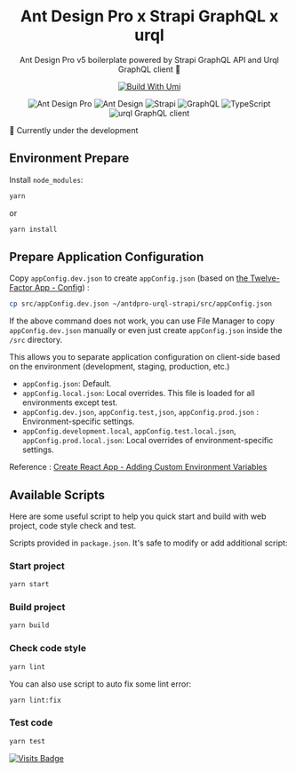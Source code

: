 <h1 align="center">Ant Design Pro x Strapi GraphQL x urql</h1>

<div align="center">

Ant Design Pro v5 boilerplate powered by Strapi GraphQL API and Urql GraphQL client 🌟

[![Build With Umi](https://img.shields.io/badge/build%20with-umi-028fe4.svg?style=flat-square)](http://umijs.org/) <br/>

<img alt="Ant Design Pro" src="https://img.shields.io/badge/Ant_Design_Pro-0170FE?style=for-the-badge&logo=ant-design&logoColor=white" /> <img alt="Ant Design" src="https://img.shields.io/badge/-Ant_Design-%230170FE?&style=for-the-badge&logo=ant-design&logoColor=white" /> <img alt="Strapi" src="https://img.shields.io/badge/strapi-2e7eea?style=for-the-badge&logo=strapi&logoColor=white" /> <img alt="GraphQL" src="https://img.shields.io/badge/GraphQl-E10098?style=for-the-badge&logo=graphql&logoColor=white" /> <img alt="TypeScript" src="https://img.shields.io/badge/TypeScript-007ACC?style=for-the-badge&logo=typescript&logoColor=white" /> <img alt="urql GraphQL client" src="https://img.shields.io/badge/-URQL-6C7CBC?style=for-the-badge&logo=urql" />

<!-- <img alt="Ant Design Pro - Strapi auth" src="https://s3.gifyu.com/images/ecf1535jw45n673m255.png" border="0" /> -->

</div>

🚧 Currently under the development

## Environment Prepare

Install `node_modules`:

```bash
yarn
```
or

```bash
yarn install
```

## Prepare Application Configuration

Copy `appConfig.dev.json` to create `appConfig.json` (based on [the Twelve-Factor App - Config](https://12factor.net/config)) :

```bash
cp src/appConfig.dev.json ~/antdpro-urql-strapi/src/appConfig.json
```

If the above command does not work, you can use File Manager to copy `appConfig.dev.json` manually or even just create `appConfig.json` inside the `/src` directory.

This allows you to separate application configuration on client-side based on the environment (development, staging, production, etc.)
- `appConfig.json`: Default.
- `appConfig.local.json`: Local overrides. This file is loaded for all environments except test.
- `appConfig.dev.json`, `appConfig.test,json`, `appConfig.prod.json` : Environment-specific settings.
- `appConfig.development.local`, `appConfig.test.local.json`, `appConfig.prod.local.json`: Local overrides of environment-specific settings.

Reference : [Create React App - Adding Custom Environment Variables](https://create-react-app.dev/docs/adding-custom-environment-variables/#what-other-env-files-can-be-used)

## Available Scripts

Here are some useful script to help you quick start and build with web project, code style check and test.

Scripts provided in `package.json`. It's safe to modify or add additional script:

### Start project

```bash
yarn start
```

### Build project

```bash
yarn build
```

### Check code style

```bash
yarn lint
```

You can also use script to auto fix some lint error:

```bash
yarn lint:fix
```

### Test code

```bash
yarn test
```

[![Visits Badge](https://badges.pufler.dev/visits/kevinadhiguna/antdpro-urql-strapi)](https://github.com/kevinadhiguna)
